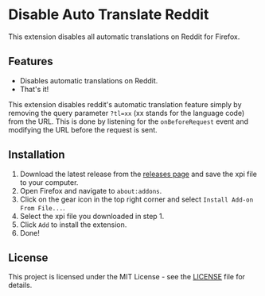 # Disable Auto Translate Reddit

This extension disables all automatic translations on Reddit for Firefox.

## Features

- Disables automatic translations on Reddit.
- That's it!

This extension disables reddit's automatic translation feature simply by removing the query parameter `?tl=xx` (xx stands for the language code) from the URL. This is done by listening for the `onBeforeRequest` event and modifying the URL before the request is sent.

## Installation

1. Download the latest release from the [releases page]() and save the xpi file to your computer.
2. Open Firefox and navigate to `about:addons`.
3. Click on the gear icon in the top right corner and select `Install Add-on From File...`.
4. Select the xpi file you downloaded in step 1.
5. Click `Add` to install the extension.
6. Done!

## License

This project is licensed under the MIT License - see the [LICENSE](LICENSE) file for details.
